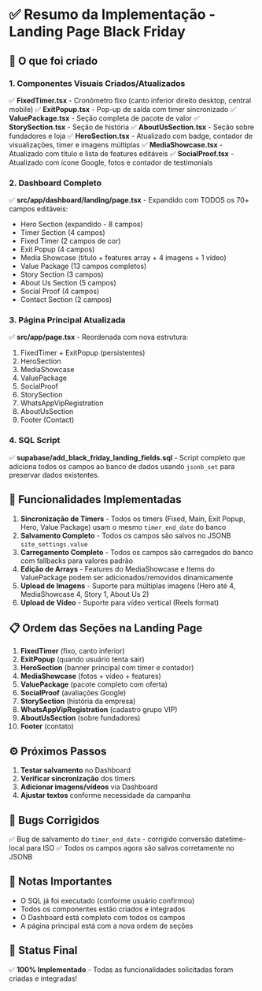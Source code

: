 # ✅ Resumo da Implementação - Landing Page Black Friday

## 🎯 O que foi criado

### 1. Componentes Visuais Criados/Atualizados

✅ **FixedTimer.tsx** - Cronômetro fixo (canto inferior direito desktop, central mobile)
✅ **ExitPopup.tsx** - Pop-up de saída com timer sincronizado
✅ **ValuePackage.tsx** - Seção completa de pacote de valor
✅ **StorySection.tsx** - Seção de história
✅ **AboutUsSection.tsx** - Seção sobre fundadores e loja
✅ **HeroSection.tsx** - Atualizado com badge, contador de visualizações, timer e imagens múltiplas
✅ **MediaShowcase.tsx** - Atualizado com título e lista de features editáveis
✅ **SocialProof.tsx** - Atualizado com ícone Google, fotos e contador de testimonials

### 2. Dashboard Completo

✅ **src/app/dashboard/landing/page.tsx** - Expandido com TODOS os 70+ campos editáveis:
   - Hero Section (expandido - 8 campos)
   - Timer Section (4 campos)
   - Fixed Timer (2 campos de cor)
   - Exit Popup (4 campos)
   - Media Showcase (título + features array + 4 imagens + 1 vídeo)
   - Value Package (13 campos completos)
   - Story Section (3 campos)
   - About Us Section (5 campos)
   - Social Proof (4 campos)
   - Contact Section (2 campos)

### 3. Página Principal Atualizada

✅ **src/app/page.tsx** - Reordenada com nova estrutura:
   1. FixedTimer + ExitPopup (persistentes)
   2. HeroSection
   3. MediaShowcase
   4. ValuePackage
   5. SocialProof
   6. StorySection
   7. WhatsAppVipRegistration
   8. AboutUsSection
   9. Footer (Contact)

### 4. SQL Script

✅ **supabase/add_black_friday_landing_fields.sql** - Script completo que adiciona todos os campos ao banco de dados usando `jsonb_set` para preservar dados existentes.

## 🔧 Funcionalidades Implementadas

1. **Sincronização de Timers** - Todos os timers (Fixed, Main, Exit Popup, Hero, Value Package) usam o mesmo `timer_end_date` do banco
2. **Salvamento Completo** - Todos os campos são salvos no JSONB `site_settings.value`
3. **Carregamento Completo** - Todos os campos são carregados do banco com fallbacks para valores padrão
4. **Edição de Arrays** - Features do MediaShowcase e Items do ValuePackage podem ser adicionados/removidos dinamicamente
5. **Upload de Imagens** - Suporte para múltiplas imagens (Hero até 4, MediaShowcase 4, Story 1, About Us 2)
6. **Upload de Vídeo** - Suporte para vídeo vertical (Reels format)

## 📋 Ordem das Seções na Landing Page

1. **FixedTimer** (fixo, canto inferior)
2. **ExitPopup** (quando usuário tenta sair)
3. **HeroSection** (banner principal com timer e contador)
4. **MediaShowcase** (fotos + vídeo + features)
5. **ValuePackage** (pacote completo com oferta)
6. **SocialProof** (avaliações Google)
7. **StorySection** (história da empresa)
8. **WhatsAppVipRegistration** (cadastro grupo VIP)
9. **AboutUsSection** (sobre fundadores)
10. **Footer** (contato)

## ⚙️ Próximos Passos

1. **Testar salvamento** no Dashboard
2. **Verificar sincronização** dos timers
3. **Adicionar imagens/vídeos** via Dashboard
4. **Ajustar textos** conforme necessidade da campanha

## 🐛 Bugs Corrigidos

✅ Bug de salvamento do `timer_end_date` - corrigido conversão datetime-local para ISO
✅ Todos os campos agora são salvos corretamente no JSONB

## 📝 Notas Importantes

- O SQL já foi executado (conforme usuário confirmou)
- Todos os componentes estão criados e integrados
- O Dashboard está completo com todos os campos
- A página principal está com a nova ordem de seções

## 🚀 Status Final

✅ **100% Implementado** - Todas as funcionalidades solicitadas foram criadas e integradas!

